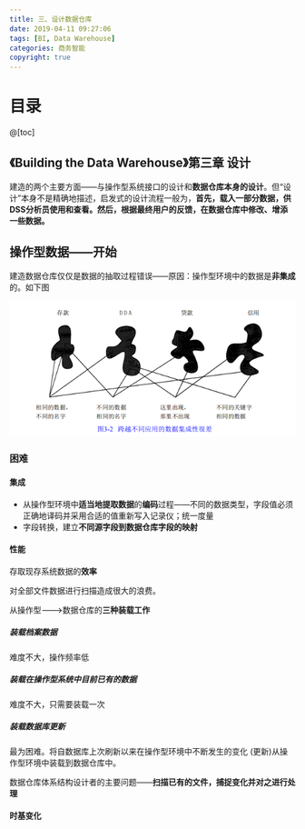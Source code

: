 ```yaml
---
title: 三、设计数据仓库
date: 2019-04-11 09:27:06
tags: [BI, Data Warehouse]
categories: 商务智能
copyright: true
---
```




# 目录

@[toc]



## 《Building the Data Warehouse》第三章 设计

建造的两个主要方面——与操作型系统接口的设计和**数据仓库本身的设计**。但“设计”本身不是精确地描述，启发式的设计流程一般为，**首先，载入一部分数据，供DSS分析员使用和查看。然后，根据最终用户的反馈，在数据仓库中修改、增添一些数据。**



## 操作型数据——开始

建造数据仓库仅仅是数据的抽取过程错误——原因：操作型环境中的数据是**非集成**的。如下图

![](https://raw.githubusercontent.com/ShortPupil/ShortPupil.github.io/hexo/source/_posts/pictures/截图20190411095919.png)

### 困难

#### 集成

- 从操作型环境中**适当地提取数据**的**编码**过程——不同的数据类型，字段值必须正确地译码并采用合适的值重新写入记录仪；统一度量
- 字段转换，建立**不同源字段到数据仓库字段的映射**

#### 性能

存取现存系统数据的**效率**

对全部文件数据进行扫描造成很大的浪费。



从操作型--->数据仓库的**三种装载工作**

##### 装载**档案数据**

难度不大，操作频率低

##### 装载在**操作型系统**中目前**已有**的数据

难度不大，只需要装载一次

##### 装载**数据库更新**

最为困难。将自数据库上次刷新以来在操作型环境中不断发生的变化 (更新)从操作型环境中装载到数据仓库中。

数据仓库体系结构设计者的主要问题——**扫描已有的文件，捕捉变化并对之进行处理**



#### 时基变化

